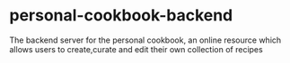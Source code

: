 # personal-cookbook-backend
The backend server for the personal cookbook, an online resource which allows users to create,curate and edit their own collection of recipes
